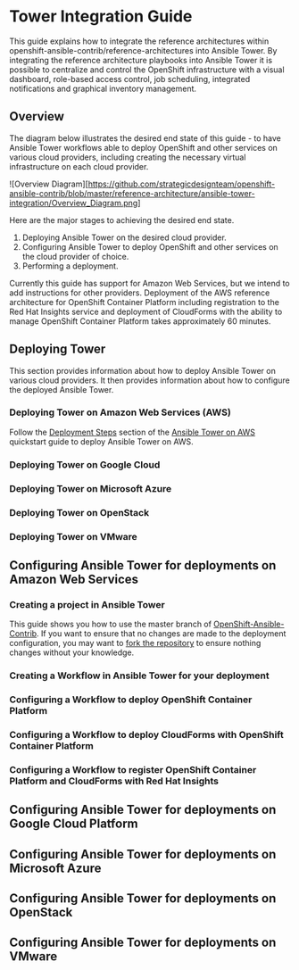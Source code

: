 # Tower Integration Guide

This guide explains how to integrate the reference architectures within openshift-ansible-contrib/reference-architectures into Ansible Tower. By integrating the reference architecture playbooks into Ansible Tower it is possible to centralize and control the OpenShift infrastructure with a visual dashboard, role-based access control, job scheduling, integrated notifications and graphical inventory management.

## Overview

The diagram below illustrates the desired end state of this guide - to have Ansible Tower workflows able to deploy OpenShift and other services on various cloud providers, including creating the necessary virtual infrastructure on each cloud provider. 

![Overview Diagram][https://github.com/strategicdesignteam/openshift-ansible-contrib/blob/master/reference-architecture/ansible-tower-integration/Overview_Diagram.png]

Here are the major stages to achieving the desired end state. 
1. Deploying Ansible Tower on the desired cloud provider. 
2. Configuring Ansible Tower to deploy OpenShift and other services on the cloud provider of choice.
3. Performing a deployment. 

Currently this guide has support for Amazon Web Services, but we intend to add instructions for other providers. Deployment of the AWS reference architecture for OpenShift Container Platform including registration to the Red Hat Insights service and deployment of CloudForms with the ability to manage OpenShift Container Platform takes approximately 60 minutes.

## Deploying Tower

This section provides information about how to deploy Ansible Tower on various cloud providers. It then provides information about how to configure the deployed Ansible Tower. 

### Deploying Tower on Amazon Web Services (AWS)

Follow the [Deployment Steps](http://docs.aws.amazon.com/quickstart/latest/ansible-tower/deployment.html) section of the [Ansible Tower on AWS](http://docs.aws.amazon.com/quickstart/latest/ansible-tower/welcome.html) quickstart guide to deploy Ansible Tower on AWS.

### Deploying Tower on Google Cloud



### Deploying Tower on Microsoft Azure



### Deploying Tower on OpenStack



### Deploying Tower on VMware




## Configuring Ansible Tower for deployments on Amazon Web Services

### Creating a project in Ansible Tower

This guide shows you how to use the master branch of [OpenShift-Ansible-Contrib](https://github.com/openshift/openshift-ansible-contrib). If you want to ensure that no changes are made to the deployment configuration, you may want to [fork the repository](https://help.github.com/articles/fork-a-repo/) to ensure nothing changes without your knowledge.

### Creating a Workflow in Ansible Tower for your deployment

### Configuring a Workflow to deploy OpenShift Container Platform

### Configuring a Workflow to deploy CloudForms with OpenShift Container Platform


### Configuring a Workflow to register OpenShift Container Platform and CloudForms with Red Hat Insights


## Configuring Ansible Tower for deployments on Google Cloud Platform

## Configuring Ansible Tower for deployments on Microsoft Azure

## Configuring Ansible Tower for deployments on OpenStack

## Configuring Ansible Tower for deployments on VMware



